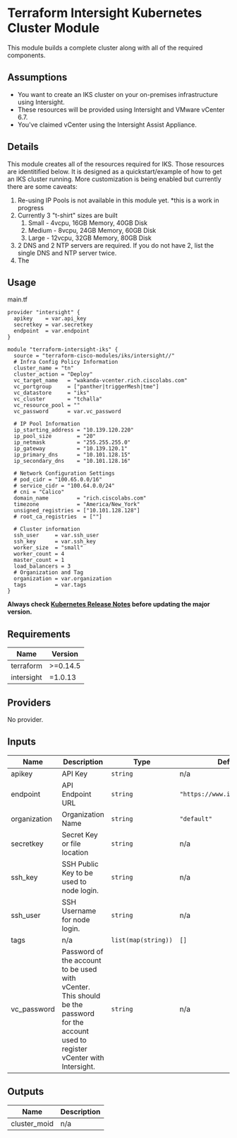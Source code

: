 # Terraform Intersight Kubernetes Cluster Module
This module builds a complete cluster along with all of the required components.

## Assumptions

* You want to create an IKS cluster on your on-premises infrastructure using Intersight.
* These resources will be provided using Intersight and VMware vCenter 6.7.
* You've claimed vCenter using the Intersight Assist Appliance.

## Details

This module creates all of the resources required for IKS.  Those resources are identitified below.  It is designed as a quickstart/example of how to get an IKS cluster running.  More customization is being enabled but currently there are some caveats:

1.  Re-using IP Pools is not available in this module yet.  *this is a work in progress
2.  Currently 3 "t-shirt" sizes are built
    1.  Small - 4vcpu, 16GB Memory, 40GB Disk
    2.  Medium - 8vcpu, 24GB Memory, 60GB Disk
    3.  Large - 12vcpu, 32GB Memory, 80GB Disk
3.  2 DNS and 2 NTP servers are required.  If you do not have 2, list the single DNS and NTP server twice.
4.  The 

## Usage

main.tf

```
provider "intersight" {
  apikey    = var.api_key
  secretkey = var.secretkey
  endpoint  = var.endpoint
}

module "terraform-intersight-iks" {
  source = "terraform-cisco-modules/iks/intersight//"
  # Infra Config Policy Information
  cluster_name = "tn"
  cluster_action = "Deploy"
  vc_target_name   = "wakanda-vcenter.rich.ciscolabs.com"
  vc_portgroup     = ["panther|triggerMesh|tme"]
  vc_datastore     = "iks"
  vc_cluster       = "tchalla"
  vc_resource_pool = ""
  vc_password      = var.vc_password

  # IP Pool Information
  ip_starting_address = "10.139.120.220"
  ip_pool_size        = "20"
  ip_netmask          = "255.255.255.0"
  ip_gateway          = "10.139.120.1"
  ip_primary_dns      = "10.101.128.15"
  ip_secondary_dns    = "10.101.128.16"

  # Network Configuration Settings
  # pod_cidr = "100.65.0.0/16"
  # service_cidr = "100.64.0.0/24"
  # cni = "Calico"
  domain_name         = "rich.ciscolabs.com"
  timezone            = "America/New_York"
  unsigned_registries = ["10.101.128.128"]
  # root_ca_registries  = [""]

  # Cluster information
  ssh_user     = var.ssh_user
  ssh_key      = var.ssh_key
  worker_size  = "small"
  worker_count = 4
  master_count = 1
  load_balancers = 3
  # Organization and Tag
  organization = var.organization
  tags         = var.tags
}
```

**Always check [Kubernetes Release Notes](https://kubernetes.io/docs/setup/release/notes/) before updating the major version.**


<!-- BEGINNING OF PRE-COMMIT-TERRAFORM DOCS HOOK -->
## Requirements

| Name | Version |
|------|---------|
| terraform | >=0.14.5 |
| intersight | =1.0.13 |

## Providers

No provider.

## Inputs

| Name | Description | Type | Default | Required |
|------|-------------|------|---------|:--------:|
| apikey | API Key | `string` | n/a | yes |
| endpoint | API Endpoint URL | `string` | `"https://www.intersight.com"` | no |
| organization | Organization Name | `string` | `"default"` | no |
| secretkey | Secret Key or file location | `string` | n/a | yes |
| ssh\_key | SSH Public Key to be used to node login. | `string` | n/a | yes |
| ssh\_user | SSH Username for node login. | `string` | n/a | yes |
| tags | n/a | `list(map(string))` | `[]` | no |
| vc\_password | Password of the account to be used with vCenter.  This should be the password for the account used to register vCenter with Intersight. | `string` | n/a | yes |

## Outputs

| Name | Description |
|------|-------------|
| cluster\_moid | n/a |

<!-- END OF PRE-COMMIT-TERRAFORM DOCS HOOK -->